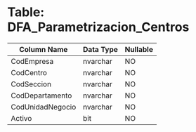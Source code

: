 # Table: DFA_Parametrizacion_Centros

| Column Name | Data Type | Nullable |
|-------------|-----------|----------|
| CodEmpresa | nvarchar | NO |
| CodCentro | nvarchar | NO |
| CodSeccion | nvarchar | NO |
| CodDepartamento | nvarchar | NO |
| CodUnidadNegocio | nvarchar | NO |
| Activo | bit | NO |
